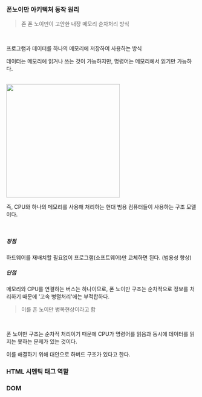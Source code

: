 ### 폰노이만 아키텍처 동작 원리

> 존 폰 노이만이 고안한 내장 메모리 순차처리 방식

<br>

프로그램과 데이터를 하나의 메모리에 저장하여 사용하는 방식

데이터는 메모리에 읽거나 쓰는 것이 가능하지만, 명령어는 메모리에서 읽기만 가능하다.

<br>

<img src="https://upload.wikimedia.org/wikipedia/commons/e/e5/Von_Neumann_Architecture.svg" width="300">

<br>

즉, CPU와 하나의 메모리를 사용해 처리하는 현대 범용 컴퓨터들이 사용하는 구조 모델이다.

<br>

##### 장점

하드웨어를 재배치할 필요없이 프로그램(소프트웨어)만 교체하면 된다. (범용성 향상)

##### 단점

메모리와 CPU를 연결하는 버스는 하나이므로, 폰 노이만 구조는 순차적으로 정보를 처리하기 때문에 '고속 병렬처리'에는 부적합하다.

> 이를 폰 노이만 병목현상이라고 함

<br>

폰 노이만 구조는 순차적 처리이기 때문에 CPU가 명령어를 읽음과 동시에 데이터를 읽지는 못하는 문제가 있는 것이다.

이를 해결하기 위해 대안으로 하버드 구조가 있다고 한다.

### HTML 시멘틱 태그 역할


### DOM 
